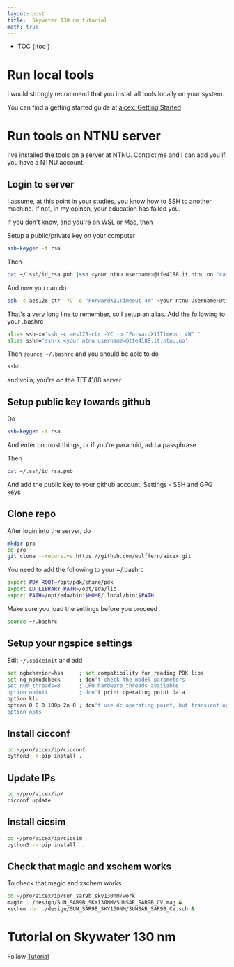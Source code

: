 ```yaml
---
layout: post
title:  Skywater 130 nm tutorial
math: true
---
```


* TOC
{:toc }


# Run local tools 

I would strongly recommend that you install all tools locally on your system. 

You can find a getting started guide at [aicex: Getting
Started](https://analogicus.com/aicex/started/)


# Run tools on NTNU server

I've installed the tools on a server at NTNU. Contact me and I can add you if
you have a NTNU account.

## Login to server 

I assume, at this point in your studies, you know how to SSH to another machine.
If not, in my opinon, your education has failed you. 

If you don't know, and you're on WSL or Mac, then 

Setup a public/private key on your computer 

```bash 
ssh-keygen -t rsa
```

Then 

```bash
cat ~/.ssh/id_rsa.pub |ssh <your ntnu username>@tfe4188.it.ntnu.no "cat >> .ssh/authorized_keys"
```


And now you can do 

```bash 
ssh -c aes128-ctr -YC -o "ForwardX11Timeout 4W" <your ntnu username>@tfe4188.it.ntnu.no
```

That's a very long line to remember, so I setup an alias. Add the following to
your .bashrc 


```bash
alias ssh-x='ssh -c aes128-ctr -YC -o "ForwardX11Timeout 4W" '
alias sshn='ssh-x <your ntnu username>@tfe4188.it.ntnu.no'
```

Then `source ~/.bashrc` and you should be able to do

```bash 
sshn
```

and voila, you're on the TFE4188 server


## Setup public key towards github

Do 

```bash
ssh-keygen -t rsa
```

And enter on most things, or if you're paranoid, add a passphrase

Then 
```bash 
cat ~/.ssh/id_rsa.pub 
```

And add the public key to your github account. Settings - SSH and GPG keys 

## Clone repo 

After login into the server, do 

```bash 
mkdir pro 
cd pro
git clone --recursive https://github.com/wulffern/aicex.git
```

You need to add the following to your ~/.bashrc
```bash
export PDK_ROOT=/opt/pdk/share/pdk
export LD_LIBRARY_PATH=/opt/eda/lib
export PATH=/opt/eda/bin:$HOME/.local/bin:$PATH
```

Make sure you load the settings before you proceed

```bash
source ~/.bashrc
```

## Setup your ngspice settings

Edit `~/.spiceinit` and add

```bash
set ngbehavior=hsa     ; set compatibility for reading PDK libs
set ng_nomodcheck      ; don't check the model parameters
set num_threads=8      ; CPU hardware threads available
option noinit          ; don't print operating point data
option klu
optran 0 0 0 100p 2n 0 ; don't use dc operating point, but transient op
option opts
```

## Install cicconf 

``` bash
cd ~/pro/aicex/ip/cicconf
python3 -m pip install .
```

## Update IPs

```sh
cd ~/pro/aicex/ip/
cicconf update 
```


## Install cicsim

``` bash
cd ~/pro/aicex/ip/cicsim
python3 -m pip install  .
```


## Check that magic and xschem works

To check that magic and xschem works

``` sh
cd ~/pro/aicex/ip/sun_sar9b_sky130nm/work 
magic ../design/SUN_SAR9B_SKY130NM/SUNSAR_SAR9B_CV.mag &
xschem -b ../design/SUN_SAR9B_SKY130NM/SUNSAR_SAR9B_CV.sch &
```

# Tutorial on Skywater 130 nm

Follow [Tutorial](https://analogicus.com/rply_ex0_sky130nm/tutorial)


